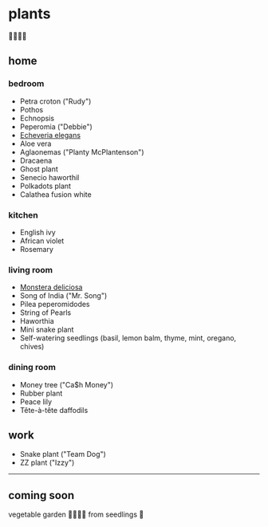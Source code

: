 # plants

🌱🌿🌵🌷

## home

### bedroom
- Petra croton ("Rudy")
- Pothos
- Echnopsis
- Peperomia ("Debbie")
- [Echeveria elegans](./echeveria-elegans.md)
- Aloe vera
- Aglaonemas ("Planty McPlantenson")
- Dracaena
- Ghost plant
- Senecio haworthil
- Polkadots plant
- Calathea fusion white

### kitchen
- English ivy
- African violet
- Rosemary

### living room
- [Monstera deliciosa](./monstera-deliciosa.md)
- Song of India ("Mr. Song")
- Pilea peperomidodes
- String of Pearls
- Haworthia
- Mini snake plant
- Self-watering seedlings (basil, lemon balm, thyme, mint, oregano, chives)

### dining room
- Money tree ("Ca$h Money")
- Rubber plant
- Peace lily
- Tête-à-tête daffodils 

## work
- Snake plant ("Team Dog")
- ZZ plant ("Izzy")

---

## coming soon
vegetable garden 🥕🥒🍅🥗 from seedlings 🌱
